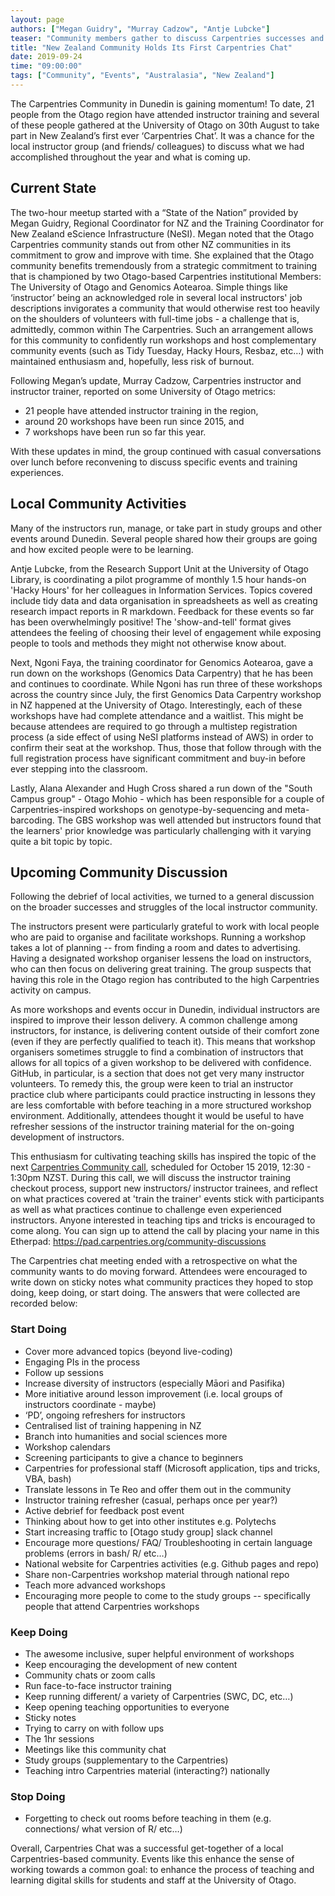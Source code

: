 ```yaml
---
layout: page
authors: ["Megan Guidry", "Murray Cadzow", "Antje Lubcke"]
teaser: "Community members gather to discuss Carpentries successes and challenges in Dunedin, New Zealand"
title: "New Zealand Community Holds Its First Carpentries Chat"
date: 2019-09-24
time: "09:00:00"
tags: ["Community", "Events", "Australasia", "New Zealand"]
---
```



The Carpentries Community in Dunedin is gaining momentum! To date, 21 people from the Otago region have attended instructor training and several of these people gathered at the University of Otago on 30th August to take part in New Zealand’s first ever ‘Carpentries Chat’. It was a chance for the local instructor group (and friends/ colleagues) to discuss what we had accomplished throughout the year and what is coming up.

## Current State

The two-hour meetup started with a “State of the Nation” provided by Megan Guidry, Regional Coordinator for NZ and the Training Coordinator for New Zealand eScience Infrastructure (NeSI). Megan noted that the Otago Carpentries community stands out from other NZ communities in its commitment to grow and improve with time.  She explained that the Otago community benefits tremendously from a strategic commitment to training that is championed by two Otago-based Carpentries institutional Members: The University of Otago and Genomics Aotearoa. Simple things like ‘instructor’ being an acknowledged role in several local instructors' job descriptions invigorates a community that would otherwise rest too heavily on the shoulders of volunteers with full-time jobs - a challenge that is, admittedly, common within The Carpentries. Such an arrangement allows for this community to confidently run workshops and host complementary community events (such as Tidy Tuesday, Hacky Hours, Resbaz, etc…) with maintained enthusiasm and, hopefully, less risk of burnout.

Following Megan’s update, Murray Cadzow, Carpentries instructor and instructor trainer, reported on some University of Otago metrics:
- 21 people have attended instructor training in the region,
- around 20 workshops have been run since 2015, and
- 7 workshops have been run so far this year.

With these updates in mind, the group continued with casual conversations over lunch before reconvening to discuss specific events and training experiences.

## Local Community Activities

Many of the instructors run, manage, or take part in study groups and other events around Dunedin. Several people shared how their groups are going and how excited people were to be learning.

Antje Lubcke, from the Research Support Unit at the University of Otago Library, is coordinating a pilot programme of monthly 1.5 hour hands-on 'Hacky Hours' for her colleagues in Information Services. Topics covered include tidy data and data organisation in spreadsheets as well as creating research impact reports in R markdown. Feedback for these events so far has been overwhelmingly positive! The 'show-and-tell' format gives attendees the feeling of choosing their level of engagement while exposing people to tools and methods they might not otherwise know about.

Next, Ngoni Faya, the training coordinator for Genomics Aotearoa, gave a run down on the workshops (Genomics Data Carpentry) that he has been and continues to coordinate. While Ngoni has run three of these workshops across the country since July, the first Genomics Data Carpentry workshop in NZ happened at the University of Otago. Interestingly, each of these workshops have had complete attendance and a waitlist. This might be because attendees are required to go through a multistep registration process (a side effect of using NeSI platforms instead of AWS) in order to confirm their seat at the workshop. Thus, those that follow through with the full registration process have significant commitment and buy-in before ever stepping into the classroom.

Lastly, Alana Alexander and Hugh Cross shared a run down of the "South Campus group" - Otago Mohio - which has been responsible for a couple of Carpentries-inspired workshops on genotype-by-sequencing and meta-barcoding. The GBS workshop was well attended but instructors found that the learners' prior knowledge was particularly challenging with it varying quite a bit topic by topic.


## Upcoming Community Discussion

Following the debrief of local activities, we turned to a general discussion on the broader successes and struggles of the local instructor community.

The instructors present were particularly grateful to work with local people who are paid to organise and facilitate workshops. Running a workshop takes a lot of planning -- from finding a room and dates to advertising. Having a designated workshop organiser lessens the load on instructors, who can then focus on delivering great training. The group suspects that having this role in the Otago region has contributed to the high Carpentries activity on campus.

As more workshops and events occur in Dunedin, individual instructors are inspired to improve their lesson delivery. A common challenge among instructors, for instance, is delivering content outside of their comfort zone (even if they are perfectly qualified to teach it). This means that workshop organisers sometimes struggle to find a combination of instructors that allows for all topics of a given workshop to be delivered with confidence. GitHub, in particular, is a section that does not get very many instructor volunteers.  To remedy this, the group were keen to trial an instructor practice club where participants could practice instructing in lessons they are less comfortable with before teaching in a more structured workshop environment. Additionally, attendees thought it would be useful to have refresher sessions of the instructor training material for the on-going development of instructors.

This enthusiasm for cultivating teaching skills has inspired the topic of the next [Carpentries Community call](https://www.nesi.org.nz/event/2019/10/nz-carpentries-community-call-3-reflecting-instructor-training), scheduled for October 15 2019, 12:30 - 1:30pm NZST. During this call, we will discuss the instructor training checkout process, support new instructors/ instructor trainees, and reflect on what practices covered at 'train the trainer' events stick with participants as well as what practices continue to challenge even experienced instructors. Anyone interested in teaching tips and tricks is encouraged to come along. You can sign up to attend the call by placing your name in this Etherpad: https://pad.carpentries.org/community-discussions


The Carpentries chat meeting ended with a retrospective on what the community wants to do moving forward. Attendees were encouraged to write down on sticky notes what community practices they hoped to stop doing, keep doing, or start doing. The answers that were collected are recorded below:

### Start Doing

- Cover more advanced topics (beyond live-coding)
- Engaging PIs in the process
- Follow up sessions
- Increase diversity of instructors (especially Māori and Pasifika)
- More initiative around lesson improvement (i.e. local groups of instructors coordinate - maybe)
- ‘PD’, ongoing refreshers for instructors
- Centralised list of training happening in NZ
- Branch into humanities and social sciences more
- Workshop calendars
- Screening participants to give a chance to beginners
- Carpentries for professional staff (Microsoft application, tips and tricks, VBA, bash)
- Translate lessons in Te Reo and offer them out in the community
- Instructor training refresher (casual, perhaps once per year?)
- Active debrief for feedback post event
- Thinking about how to get into other institutes e.g. Polytechs
- Start increasing traffic to [Otago study group] slack channel
- Encourage more questions/ FAQ/ Troubleshooting in certain language problems (errors in bash/ R/ etc…)
- National website for Carpentries activities (e.g. Github pages and repo)
- Share non-Carpentries workshop material through national repo
- Teach more advanced workshops
- Encouraging more people to come to the study groups -- specifically people that attend Carpentries workshops

### Keep Doing

* The awesome inclusive, super helpful environment of workshops
* Keep encouraging the development of new content
* Community chats or zoom calls
* Run face-to-face instructor training
* Keep running different/ a variety of Carpentries (SWC, DC, etc…)
* Keep opening teaching opportunities to everyone
* Sticky notes
* Trying to carry on with follow ups
* The 1hr sessions
* Meetings like this community chat
* Study groups (supplementary to the Carpentries)
* Teaching intro Carpentries material (interacting?) nationally

### Stop Doing

* Forgetting to check out rooms before teaching in them (e.g. connections/ what version of R/ etc…)


Overall, Carpentries Chat was a successful get-together of a local Carpentries-based community. Events like this enhance the sense of working towards a common goal: to enhance the process of teaching and learning digital skills for students and staff at the University of Otago.





